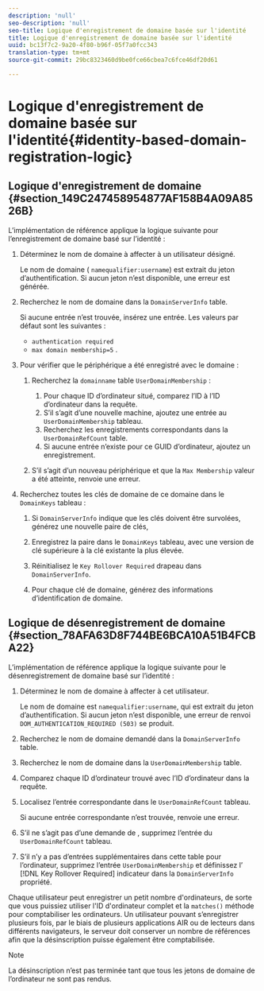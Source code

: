 ```yaml
---
description: 'null'
seo-description: 'null'
seo-title: Logique d'enregistrement de domaine basée sur l'identité
title: Logique d'enregistrement de domaine basée sur l'identité
uuid: bc13f7c2-9a20-4f80-b96f-05f7a0fcc343
translation-type: tm+mt
source-git-commit: 29bc8323460d9be0fce66cbea7c6fce46df20d61

---
```



# Logique d&#39;enregistrement de domaine basée sur l&#39;identité{#identity-based-domain-registration-logic}

## Logique d&#39;enregistrement de domaine {#section_149C247458954877AF158B4A09A8526B}

L’implémentation de référence applique la logique suivante pour l’enregistrement de domaine basé sur l’identité :

1. Déterminez le nom de domaine à affecter à un utilisateur désigné.

   Le nom de domaine ( `namequalifier:username`) est extrait du jeton d’authentification. Si aucun jeton n’est disponible, une erreur est générée.
1. Recherchez le nom de domaine dans la `DomainServerInfo` table.

   Si aucune entrée n’est trouvée, insérez une entrée. Les valeurs par défaut sont les suivantes :

   * `authentication required`
   * `max domain membership=5`
   .

1. Pour vérifier que le périphérique a été enregistré avec le domaine :

   1. Recherchez la `domainname` table `UserDomainMembership` :

      1. Pour chaque ID d’ordinateur situé, comparez l’ID à l’ID d’ordinateur dans la requête.
      1. S’il s’agit d’une nouvelle machine, ajoutez une entrée au `UserDomainMembership` tableau.
      1. Recherchez les enregistrements correspondants dans la `UserDomainRefCount` table.
      1. Si aucune entrée n’existe pour ce GUID d’ordinateur, ajoutez un enregistrement.
   1. S’il s’agit d’un nouveau périphérique et que la `Max Membership` valeur a été atteinte, renvoie une erreur.


1. Recherchez toutes les clés de domaine de ce domaine dans le `DomainKeys` tableau :

   1. Si `DomainServerInfo` indique que les clés doivent être survolées, générez une nouvelle paire de clés,
   1. Enregistrez la paire dans le `DomainKeys` tableau, avec une version de clé supérieure à la clé existante la plus élevée.
   1. Réinitialisez le `Key Rollover Required` drapeau dans `DomainServerInfo`.

   1. Pour chaque clé de domaine, générez des informations d’identification de domaine.

## Logique de désenregistrement de domaine {#section_78AFA63D8F744BE6BCA10A51B4FCBA22}

L’implémentation de référence applique la logique suivante pour le désenregistrement de domaine basé sur l’identité :

1. Déterminez le nom de domaine à affecter à cet utilisateur.

   Le nom de domaine est `namequalifier:username`, qui est extrait du jeton d’authentification. Si aucun jeton n’est disponible, une erreur de renvoi `DOM_AUTHENTICATION_REQUIRED (503)` se produit.
1. Recherchez le nom de domaine demandé dans la `DomainServerInfo` table.
1. Recherchez le nom de domaine dans la `UserDomainMembership` table.
1. Comparez chaque ID d’ordinateur trouvé avec l’ID d’ordinateur dans la requête.
1. Localisez l’entrée correspondante dans le `UserDomainRefCount` tableau.

   Si aucune entrée correspondante n’est trouvée, renvoie une erreur.

1. S’il ne s’agit pas d’une demande de , supprimez l’entrée du `UserDomainRefCount` tableau.
1. S’il n’y a pas d’entrées supplémentaires dans cette table pour l’ordinateur, supprimez l’entrée `UserDomainMembership` et définissez l’ [!DNL Key Rollover Required] indicateur dans la `DomainServerInfo` propriété.

Chaque utilisateur peut enregistrer un petit nombre d&#39;ordinateurs, de sorte que vous puissiez utiliser l&#39;ID d&#39;ordinateur complet et la `matches()` méthode pour comptabiliser les ordinateurs. Un utilisateur pouvant s’enregistrer plusieurs fois, par le biais de plusieurs applications AIR ou de lecteurs dans différents navigateurs, le serveur doit conserver un nombre de références afin que la désinscription puisse également être comptabilisée.

>[!NOTE]
>
>La désinscription n’est pas terminée tant que tous les jetons de domaine de l’ordinateur ne sont pas rendus.

